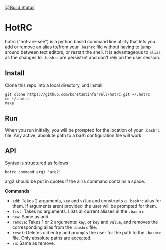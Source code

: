 [![Build Status](https://travis-ci.org/konstantinfarrell/hotrc.svg?branch=master)](https://travis-ci.org/konstantinfarrell/hotrc)

# HotRC

hotrc ("hot-are-see") is a python based command line utility that lets you add or remove an alias to/from your `.bashrc` file
without having to jump around between text editors, or restart the shell. It is advantageous to `alias` as the changes to `.bashrc`
are persistent and don't rely on the user session.

## Install

Clone this repo into a local directory, and install.

    git clone https://github.com/konstantinfarrell/hotrc.git ~/.hotrc
    cd ~/.hotrc
    make

## Run

When you run initially, you will be prompted for the location of your `.bashrc` file.
Any active, absolute path to a bash configuration file will work.

## API

Syntax is structured as follows

    hotrc command arg1 'arg2'

arg2 should be put in quotes if the alias command contains a space.

**Commands**

- `add`: Takes 2 arguments, `key` and `value` and constructs a `.bashrc` alias for them.
    If arguments arent provided, the user will be prompted for them.
- `list`: Takes no arguments. Lists all current aliases in the `.bashrc`
- `new`: Same as add.
- `remove`: Takes 1 or 2 arguments: `key`, or `key` and `value`, and removes the corresponding alias from the `.bashrc` file.
- `reset`: Deletes old entry and prompts the user for the path to the `.bashrc` file. Only absolute paths are accepted.
- `rm`: Same as remove.
